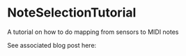 # NoteSelectionTutorial
A tutorial on how to do mapping from sensors to MIDI notes

See associated blog post here: 
